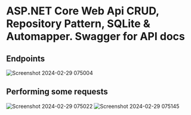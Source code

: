 # ASP.NET Core Web Api CRUD, Repository Pattern, SQLite & Automapper. Swagger for API docs

## Endpoints
![Screenshot 2024-02-29 075004](https://github.com/ekowamoonu/formula_one_api/assets/101939909/1ebbcef0-b2c0-4ddd-81a6-7c719c264521)

## Performing some requests
![Screenshot 2024-02-29 075022](https://github.com/ekowamoonu/formula_one_api/assets/101939909/dcafa99b-2ddb-4907-bed7-5fbce11034ab)
![Screenshot 2024-02-29 075145](https://github.com/ekowamoonu/formula_one_api/assets/101939909/141f5c3d-1809-4016-86d7-5e00de42091a)
